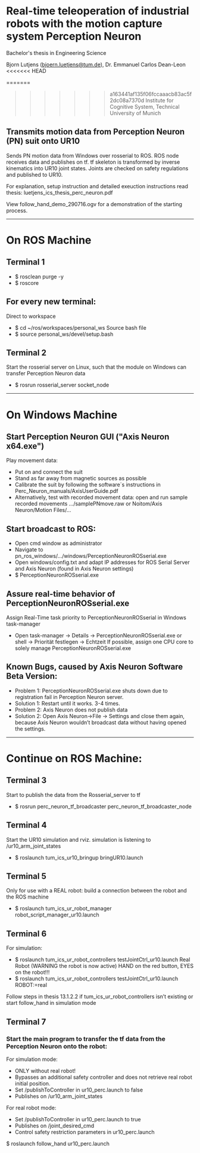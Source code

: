 # Real-time teleoperation of industrial robots with the motion capture system Perception Neuron
Bachelor's thesis in Engineering Science

Bjorn Lutjens (bjoern.luetjens@tum.de), Dr. Emmanuel Carlos Dean-Leon
<<<<<<< HEAD
 
=======

>>>>>>> a163441af135f06fccaaacb83ac5f2dc08a7370d
Institute for Cognitive System, Technical University of Munich

## Transmits motion data from Perception Neuron (PN) suit onto UR10

Sends PN motion data from Windows over rosserial to ROS. 
ROS node receives data and publishes on tf. tf skeleton is transformed by
inverse kinematics into UR10 joint states. Joints are checked on safety 
regulations and published to UR10.

For explanation, setup instruction and detailed exeuction instructions 
read thesis: luetjens_ics_thesis_perc_neuron.pdf

View follow_hand_demo_290716.ogv for a demonstration of the starting process.

-------
# On ROS Machine

## Terminal 1 
 - $ rosclean purge -y 
 - $ roscore

## For every new terminal:
 Direct to workspace 
  - $ cd ~/ros/workspaces/personal_ws
 Source bash file 
  - $ source personal_ws/devel/setup.bash 

## Terminal 2
 Start the rosserial server on Linux, such that the module on Windows can transfer Perception Neuron data
  - $ rosrun rosserial_server socket_node
-------
# On Windows Machine
## Start Perception Neuron GUI ("Axis Neuron x64.exe")
 Play movement data:
  - Put on and connect the suit
  - Stand as far away from magnetic sources as possible
  - Calibrate the suit by following the software´s instructions in Perc_Neuron_manuals/AxisUserGuide.pdf 
  - Alternatively, test with recorded movement data: open and run sample recorded movements …/samplePNmove.raw or Noitom/Axis Neuron/Motion Files/…

## Start broadcast to ROS:
 - Open cmd window as administrator
 - Navigate to pn_ros_windows/…/windows/PerceptionNeuronROSserial.exe
 - Open windows/config.txt and adapt IP addresses for ROS Serial Server and Axis Neuron (found in Axis Neuron settings) 
 - $ PerceptionNeuronROSserial.exe

## Assure real-time behavior of PerceptionNeuronROSserial.exe
 Assign Real-Time task priority to PerceptionNeuronROSserial in Windows task-manager
 - Open task-manager -> Details -> PerceptionNeuronROSserial.exe or shell -> Priorität festlegen -> Echtzeit
 If possible, assign one CPU core to solely manage PerceptionNeuronROSserial.exe 
## Known Bugs, caused by Axis Neuron Software Beta Version:    
 - Problem 1: PerceptionNeuronROSserial.exe shuts down due to registration fail in Perception Neuron server.
 - Solution 1: Restart until it works. 3-4 times.
 - Problem 2: Axis Neuron does not publish data
 - Solution 2: Open Axis Neuron->File -> Settings and close them again, because Axis Neuron wouldn’t broadcast data without having opened the settings.
-------
# Continue on ROS Machine:

## Terminal 3
 Start to publish the data from the Rosserial_server to tf
  - $ rosrun perc_neuron_tf_broadcaster perc_neuron_tf_broadcaster_node

## Terminal 4
 Start the UR10 simulation and rviz. simulation is listening to /ur10_arm_joint_states
  - $ roslaunch tum_ics_ur10_bringup bringUR10.launch

## Terminal 5
 Only for use with a REAL robot: build a connection between the robot and the ROS machine
  - $ roslaunch tum_ics_ur_robot_manager  robot_script_manager_ur10.launch

## Terminal 6
 For simulation:
  - $ roslaunch tum_ics_ur_robot_controllers testJointCtrl_ur10.launch
 Real Robot (WARNING the robot is now active) HAND on the red button, EYES on the robot!!!
  - $ roslaunch tum_ics_ur_robot_controllers testJointCtrl_ur10.launch ROBOT:=real
 
 Follow steps in thesis 13.1.2.2 if tum_ics_ur_robot_controllers isn’t existing or start follow_hand in simulation mode

## Terminal 7
 ### Start the main program to transfer the tf data from the Perception Neuron onto the robot:
  For simulation mode:
   - ONLY without real robot!
   - Bypasses an additional safety controller and does not retrieve real robot initial position. 
   - Set /publishToController in ur10_perc.launch to false
   - Publishes on /ur10_arm_joint_states
  
  For real robot mode:
   - Set /publishToController in ur10_perc.launch to true
   - Publishes on /joint_desired_cmd
   - Control safety restriction parameters in ur10_perc.launch
  
  $ roslaunch follow_hand ur10_perc.launch

